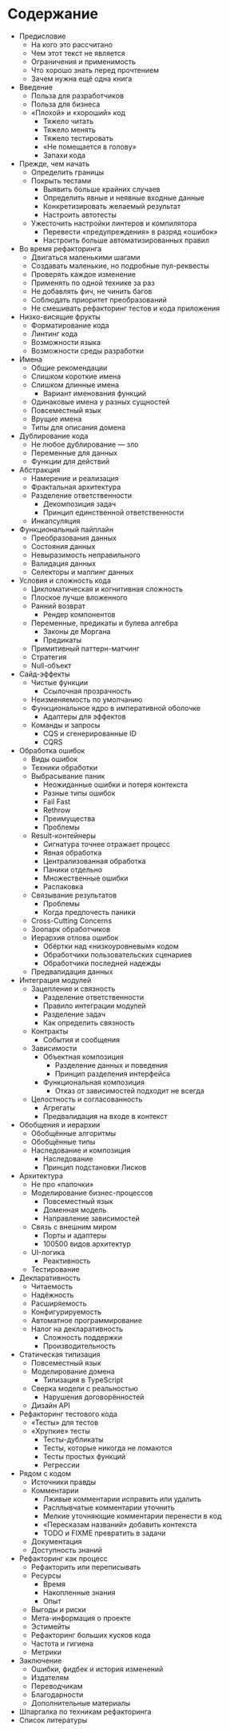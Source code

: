 # Содержание

- Предисловие
  - На кого это рассчитано
  - Чем этот текст не является
  - Ограничения и применимость
  - Что хорошо знать перед прочтением
  - Зачем нужна ещё одна книга
- Введение
  - Польза для разработчиков
  - Польза для бизнеса
  - «Плохой» и «хороший» код
    - Тяжело читать
    - Тяжело менять
    - Тяжело тестировать
    - «Не помещается в голову»
    - Запахи кода
- Прежде, чем начать
  - Определить границы
  - Покрыть тестами
    - Выявить больше крайних случаев
    - Определить явные и неявные входные данные
    - Конкретизировать желаемый результат
    - Настроить автотесты
  - Ужесточить настройки линтеров и компилятора
    - Перевести «предупреждения» в разряд «ошибок»
    - Настроить больше автоматизированных правил
- Во время рефакторинга
  - Двигаться маленькими шагами
  - Создавать маленькие, но подробные пул-реквесты
  - Проверять каждое изменение
  - Применять по одной технике за раз
  - Не добавлять фич, не чинить багов
  - Соблюдать приоритет преобразований
  - Не смешивать рефакторинг тестов и кода приложения
- Низко-висящие фрукты
  - Форматирование кода
  - Линтинг кода
  - Возможности языка
  - Возможности среды разработки
- Имена
  - Общие рекомендации
  - Слишком короткие имена
  - Слишком длинные имена
    - Вариант именования функций
  - Одинаковые имена у разных сущностей
  - Повсеместный язык
  - Врущие имена
  - Типы для описания домена
- Дублирование кода
  - Не любое дублирование — зло
  - Переменные для данных
  - Функции для действий
- Абстракция
  - Намерение и реализация
  - Фрактальная архитектура
  - Разделение ответственности
    - Декомпозиция задач
    - Принцип единственной ответственности
  - Инкапсуляция
- Функциональный пайплайн
  - Преобразования данных
  - Состояния данных
  - Невыразимость неправильного
  - Валидация данных
  - Селекторы и маппинг данных
- Условия и сложность кода
  - Цикломатическая и когнитивная сложность
  - Плоское лучше вложенного
  - Ранний возврат
    - Рендер компонентов
  - Переменные, предикаты и булева алгебра
    - Законы де Моргана
    - Предикаты
  - Примитивный паттерн-матчинг
  - Стратегия
  - Null-объект
- Сайд-эффекты
  - Чистые функции
    - Ссылочная прозрачность
  - Неизменяемость по умолчанию
  - Функциональное ядро в императивной оболочке
    - Адаптеры для эффектов
  - Команды и запросы
    - CQS и сгенерированные ID
    - CQRS
- Обработка ошибок
  - Виды ошибок
  - Техники обработки
  - Выбрасывание паник
    - Неожиданные ошибки и потеря контекста
    - Разные типы ошибок
    - Fail Fast
    - Rethrow
    - Преимущества
    - Проблемы
  - Result-контейнеры
    - Сигнатура точнее отражает процесс
    - Явная обработка
    - Централизованная обработка
    - Паники отдельно
    - Множественные ошибки
    - Распаковка
  - Связывание результатов
    - Проблемы
    - Когда предпочесть паники
  - Cross-Cutting Concerns
  - Зоопарк обработчиков
  - Иерархия отлова ошибок
    - Обёртки над «низкоуровневым» кодом
    - Обработчики пользовательских сценариев
    - Обработчики последней надежды
  - Предвалидация данных
- Интеграция модулей
  - Зацепление и связность
    - Разделение ответственности
    - Правило интеграции модулей
    - Разделение задач
    - Как определить связность
  - Контракты
    - События и сообщения
  - Зависимости
    - Объектная композиция
      - Разделение данных и поведения
      - Принцип разделения интерфейса
    - Функциональная композиция
      - Отказ от зависимостей подходит не всегда
  - Целостность и согласованность
    - Агрегаты
    - Предвалидация на входе в контекст
- Обобщения и иерархии
  - Обобщённые алгоритмы
  - Обобщённые типы
  - Наследование и композиция
    - Наследование
    - Принцип подстановки Лисков
- Архитектура
  - Не про «папочки»
  - Моделирование бизнес-процессов
    - Повсеместный язык
    - Доменная модель
    - Направление зависимостей
  - Связь с внешним миром
    - Порты и адаптеры
    - 100500 видов архитектур
  - UI-логика
    - Реактивность
  - Тестирование
- Декларативность
  - Читаемость
  - Надёжность
  - Расширяемость
  - Конфигурируемость
  - Автоматное программирование
  - Налог на декларативность
    - Сложность поддержки
    - Производительность
- Статическая типизация
  - Повсеместный язык
  - Моделирование домена
    - Типизация в TypeScript
  - Сверка модели с реальностью
    - Нарушения договорённостей
  - Дизайн API
- Рефакторинг тестового кода
  - «Тесты» для тестов
  - «Хрупкие» тесты
    - Тесты-дубликаты
    - Тесты, которые никогда не ломаются
    - Тесты простых функций
    - Регрессии
- Рядом с кодом
  - Источники правды
  - Комментарии
    - Лживые комментарии исправить или удалить
    - Расплывчатые комментарии уточнить
    - Мелкие уточняющие комментарии перенести в код
    - «Пересказам названий» добавить контекста
    - TODO и FIXME превратить в задачи
  - Документация
  - Доступность знаний
- Рефакторинг как процесс
  - Рефакторить или переписывать
  - Ресурсы
    - Время
    - Накопленные знания
    - Опыт
  - Выгоды и риски
  - Мета-информация о проекте
  - Эстимейты
  - Рефакторинг больших кусков кода
  - Частота и гигиена
  - Метрики
- Заключение
  - Ошибки, фидбек и история изменений
  - Издателям
  - Переводчикам
  - Благодарности
  - Дополнительные материалы
- Шпаргалка по техникам рефакторинга
- Список литературы

